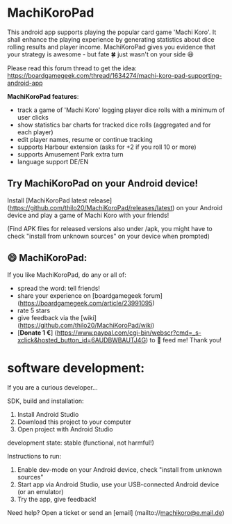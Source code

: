 # MachiKoroPad
This android app supports playing the popular card game 'Machi Koro'. 
It shall enhance the playing experience by generating statistics about dice rolling results and player income.
MachiKoroPad gives you evidence that your strategy is awesome - but fate :four_leaf_clover: just wasn't on your side :laughing:

Please read this forum thread to get the idea: 
https://boardgamegeek.com/thread/1634274/machi-koro-pad-supporting-android-app

**MachiKoroPad features**:

- track a game of 'Machi Koro' logging player dice rolls with a minimum of user clicks
- show statistics bar charts for tracked dice rolls (aggregated and for each player)
- edit player names, resume or continue tracking
- supports Harbour extension (asks for +2 if you roll 10 or more)
- supports Amusement Park extra turn
- language support DE/EN

## Try MachiKoroPad on your Android device!
Install [MachiKoroPad latest release] (https://github.com/thilo20/MachiKoroPad/releases/latest) on your Android device and play a game of Machi Koro with your friends!

(Find APK files for released versions also under /apk, you might have to check "install from unknown sources" on your device when prompted)

## :smile: MachiKoroPad:
If you like MachiKoroPad, do any or all of:

- spread the word: tell friends! 
- share your experience on [boardgamegeek forum] (https://boardgamegeek.com/article/23991095)
- rate 5 stars
- give feedback via the [wiki] (https://github.com/thilo20/MachiKoroPad/wiki)
- [**Donate 1 €**] (https://www.paypal.com/cgi-bin/webscr?cmd=_s-xclick&hosted_button_id=6AUDBWBAUTJ4G) to :icecream: feed me! Thank you!


# software development:
If you are a curious developer...
 
SDK, build and installation:

1.	Install Android Studio
2.	Download this project to your computer
3.	Open project with Android Studio

development state: stable (functional, not harmful!)

Instructions to run:

1.	Enable dev-mode on your Android device, check "install from unknown sources"
2. Start app via Android Studio, use your USB-connected Android device (or an emulator)
3.	Try the app, give feedback!

Need help? Open a ticket or send an [email] (mailto://machikoro@e.mail.de)
